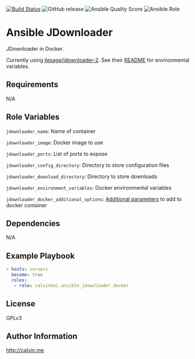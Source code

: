[![Build Status](https://travis-ci.com/calvinbui/ansible-jdownloader-docker.svg?branch=master)](https://travis-ci.com/calvinbui/ansible-jdownloader-docker)
![GitHub release](https://img.shields.io/github/release/calvinbui/ansible-jdownloader-docker.svg)
![Ansible Quality Score](https://img.shields.io/ansible/quality/40581.svg)
![Ansible Role](https://img.shields.io/ansible/role/d/40581.svg)

# Ansible JDownloader

JDownloader in Docker.

Currently using [jlesage/jdownloader-2](https://github.com/jlesage/docker-jdownloader-2). See their [README](https://github.com/jlesage/docker-jdownloader-2/blob/master/README.md) for environmental variables.

##  Requirements

N/A

## Role Variables

`jdownloader_name`: Name of container

`jdownloader_image`: Docker image to  use

`jdownloader_ports`: List of ports to expose

`jdownloader_config_directory`: Directory to store configuration files

`jdownloader_download_directory`: Directory to store downloads

`jdownloader_environment_variables`: Docker environmental variables

`jdownloader_docker_additional_options`: [Additional parameters](https://docs.ansible.com/ansible/latest/modules/docker_container_module.html) to add to docker container

## Dependencies

N/A

## Example Playbook

```yaml
- hosts: servers
  become: true
  roles:
   - role: calvinbui.ansible_jdownloader_docker
```

## License

GPLv3

## Author Information

http://calvin.me
